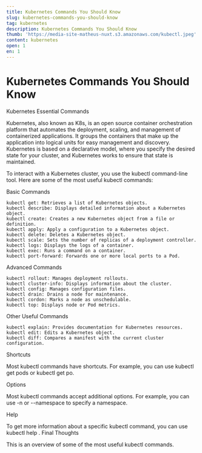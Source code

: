 ```yaml
---
title: Kubernetes Commands You Should Know
slug: kubernetes-commands-you-should-know
tag: kubernetes
description: Kubernetes Commands You Should Know
thumb: 'https://media-site-matheus-nuxt.s3.amazonaws.com/kubectl.jpeg'
content: kubernetes
open: 1
en: 1
---
```

# Kubernetes Commands You Should Know

Kubernetes Essential Commands

Kubernetes, also known as K8s, is an open source container orchestration platform that automates the deployment, scaling, and management of containerized applications. It groups the containers that make up the application into logical units for easy management and discovery. Kubernetes is based on a declarative model, where you specify the desired state for your cluster, and Kubernetes works to ensure that state is maintained.

To interact with a Kubernetes cluster, you use the kubectl command-line tool. Here are some of the most useful kubectl commands:

Basic Commands

    kubectl get: Retrieves a list of Kubernetes objects.
    kubectl describe: Displays detailed information about a Kubernetes object.
    kubectl create: Creates a new Kubernetes object from a file or definition.
    kubectl apply: Apply a configuration to a Kubernetes object.
    kubectl delete: Deletes a Kubernetes object.
    kubectl scale: Sets the number of replicas of a deployment controller.
    kubectl logs: Displays the logs of a container.
    kubectl exec: Runs a command on a container.
    kubectl port-forward: Forwards one or more local ports to a Pod.

Advanced Commands

    kubectl rollout: Manages deployment rollouts.
    kubectl cluster-info: Displays information about the cluster.
    kubectl config: Manages configuration files.
    kubectl drain: Drains a node for maintenance.
    kubectl cordon: Marks a node as unschedulable.
    kubectl top: Displays node or Pod metrics.

Other Useful Commands

    kubectl explain: Provides documentation for Kubernetes resources.
    kubectl edit: Edits a Kubernetes object.
    kubectl diff: Compares a manifest with the current cluster configuration.

Shortcuts

Most kubectl commands have shortcuts. For example, you can use kubectl get pods or kubectl get po.

Options

Most kubectl commands accept additional options. For example, you can use -n or --namespace to specify a namespace.

Help

To get more information about a specific kubectl command, you can use kubectl help <command>.
Final Thoughts

This is an overview of some of the most useful kubectl commands.